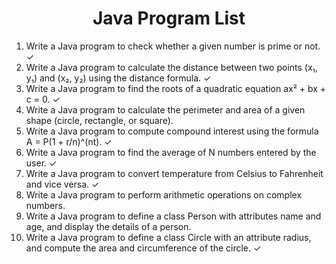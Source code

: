 <h1 align="center"> Java Program List </h1>

1. Write a Java program to check whether a given number is prime or not. ✓
2. Write a Java program to calculate the distance between two points (x₁, y₁) and (x₂, y₂) using the distance formula. ✓
3. Write a Java program to find the roots of a quadratic equation ax² + bx + c = 0. ✓
4. Write a Java program to calculate the perimeter and area of a given shape (circle, rectangle, or square).
5. Write a Java program to compute compound interest using the formula A = P(1 + r/n)^(nt). ✓
6. Write a Java program to find the average of N numbers entered by the user. ✓
7. Write a Java program to convert temperature from Celsius to Fahrenheit and vice versa. ✓
8. Write a Java program to perform arithmetic operations on complex numbers.
9. Write a Java program to define a class Person with attributes name and age, and display the details of a person.
10. Write a Java program to define a class Circle with an attribute radius, and compute the area and circumference of the circle. ✓
